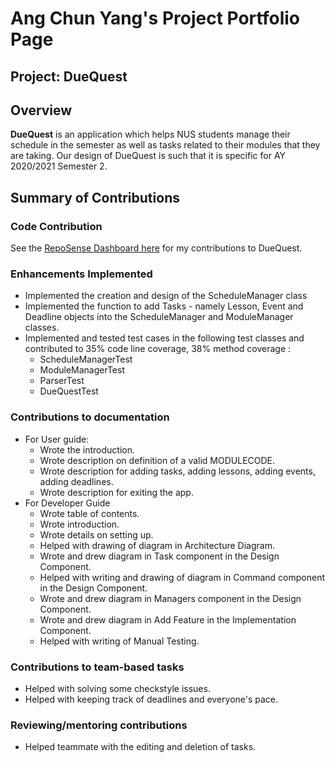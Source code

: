 # Ang Chun Yang's Project Portfolio Page

## Project: DueQuest

## Overview
**DueQuest** is an application which helps NUS students manage their schedule in the semester
as well as tasks related to their modules that they are taking. Our design of DueQuest is such that it is specific for AY 2020/2021 Semester 2.

## Summary of Contributions

### Code Contribution
See the [RepoSense Dashboard here](https://nus-cs2113-ay2021s1.github.io/tp-dashboard/#breakdown=true&search=acyang97&sort=groupTitle&sortWithin=title&since=2020-09-27&timeframe=commit&mergegroup=&groupSelect=groupByRepos&checkedFileTypes=docs~functional-code~test-code~other) for my contributions to DueQuest.

### Enhancements Implemented
- Implemented the creation and design of the ScheduleManager class
- Implemented the function to add Tasks - namely Lesson, Event and Deadline objects into the ScheduleManager and ModuleManager classes.
- Implemented and tested test cases in the following test classes and contributed to 35% code line coverage, 38% method coverage :
    - ScheduleManagerTest 
    - ModuleManagerTest
    - ParserTest
    - DueQuestTest

### Contributions to documentation
- For User guide:
    - Wrote the introduction.
    - Wrote description on definition of a valid MODULECODE.
    - Wrote description for adding tasks, adding lessons, adding events, adding deadlines.
    - Wrote description for exiting the app.
- For Developer Guide
    - Wrote table of contents.
    - Wrote introduction.
    - Wrote details on setting up. 
    - Helped with drawing of diagram in Architecture Diagram.
    - Wrote and drew diagram in Task component in the Design Component.
    - Helped with writing and drawing of diagram in Command component in the Design Component.
    - Wrote and drew diagram in Managers component in the Design Component.
    - Wrote and drew diagram in Add Feature in the Implementation Component.
    - Helped with writing of Manual Testing.
   
### Contributions to team-based tasks
- Helped with solving some checkstyle issues.
- Helped with keeping track of deadlines and everyone's pace.

### Reviewing/mentoring contributions 
- Helped teammate with the editing and deletion of tasks.



